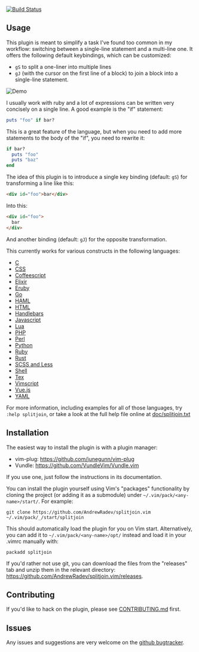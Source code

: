 [![Build Status](https://secure.travis-ci.org/AndrewRadev/splitjoin.vim.png?branch=master)](http://travis-ci.org/AndrewRadev/splitjoin.vim)

## Usage

This plugin is meant to simplify a task I've found too common in my workflow: switching between a single-line statement and a multi-line one. It offers the following default keybindings, which can be customized:

* `gS` to split a one-liner into multiple lines
* `gJ` (with the cursor on the first line of a block) to join a block into a single-line statement.

![Demo](http://i.andrewradev.com/df1c7b895602352d7ce3122196c3e6df.gif)

I usually work with ruby and a lot of expressions can be written very concisely on a single line. A good example is the "if" statement:

``` ruby
puts "foo" if bar?
```

This is a great feature of the language, but when you need to add more
statements to the body of the "if", you need to rewrite it:

``` ruby
if bar?
  puts "foo"
  puts "baz"
end
```

The idea of this plugin is to introduce a single key binding (default: `gS`) for transforming a
line like this:

``` html
<div id="foo">bar</div>
```

Into this:

``` html
<div id="foo">
  bar
</div>
```

And another binding (default: `gJ`) for the opposite transformation.

This currently works for various constructs in the following languages:

- [C](https://github.com/AndrewRadev/splitjoin.vim/blob/master/doc/splitjoin.txt#L205)
- [CSS](https://github.com/AndrewRadev/splitjoin.vim/blob/master/doc/splitjoin.txt#226)
- [Coffeescript](https://github.com/AndrewRadev/splitjoin.vim/blob/master/doc/splitjoin.txt#255)
- [Elixir](https://github.com/AndrewRadev/splitjoin.vim/blob/master/doc/splitjoin.txt#L333)
- [Eruby](https://github.com/AndrewRadev/splitjoin.vim/blob/master/doc/splitjoin.txt#L345)
- [Go](https://github.com/AndrewRadev/splitjoin.vim/blob/master/doc/splitjoin.txt#L384)
- [HAML](https://github.com/AndrewRadev/splitjoin.vim/blob/master/doc/splitjoin.txt#L415)
- [HTML](https://github.com/AndrewRadev/splitjoin.vim/blob/master/doc/splitjoin.txt#L426)
- [Handlebars](https://github.com/AndrewRadev/splitjoin.vim/blob/master/doc/splitjoin.txt#L451)
- [Javascript](https://github.com/AndrewRadev/splitjoin.vim/blob/master/doc/splitjoin.txt#L472)
- [Lua](https://github.com/AndrewRadev/splitjoin.vim/blob/master/doc/splitjoin.txt#L542)
- [PHP](https://github.com/AndrewRadev/splitjoin.vim/blob/master/doc/splitjoin.txt#L567)
- [Perl](https://github.com/AndrewRadev/splitjoin.vim/blob/master/doc/splitjoin.txt#L624)
- [Python](https://github.com/AndrewRadev/splitjoin.vim/blob/master/doc/splitjoin.txt#L690)
- [Ruby](https://github.com/AndrewRadev/splitjoin.vim/blob/master/doc/splitjoin.txt#L753)
- [Rust](https://github.com/AndrewRadev/splitjoin.vim/blob/master/doc/splitjoin.txt#L960)
- [SCSS and Less](https://github.com/AndrewRadev/splitjoin.vim/blob/master/doc/splitjoin.txt#L1041)
- [Shell](https://github.com/AndrewRadev/splitjoin.vim/blob/master/doc/splitjoin.txt#L1064)
- [Tex](https://github.com/AndrewRadev/splitjoin.vim/blob/master/doc/splitjoin.txt#L1077)
- [Vimscript](https://github.com/AndrewRadev/splitjoin.vim/blob/master/doc/splitjoin.txt#L1099)
- [Vue.js](https://github.com/AndrewRadev/splitjoin.vim/blob/master/doc/splitjoin.txt#L1133)
- [YAML](https://github.com/AndrewRadev/splitjoin.vim/blob/master/doc/splitjoin.txt#L1140)

For more information, including examples for all of those languages, try `:help
splitjoin`, or take a look at the full help file online at
[doc/splitjoin.txt](https://github.com/AndrewRadev/splitjoin.vim/blob/master/doc/splitjoin.txt)

## Installation

The easiest way to install the plugin is with a plugin manager:

- vim-plug: https://github.com/junegunn/vim-plug
- Vundle:   https://github.com/VundleVim/Vundle.vim

If you use one, just follow the instructions in its documentation.

You can install the plugin yourself using Vim's "packages" functionality by cloning the project (or adding it as a submodule) under `~/.vim/pack/<any-name>/start/`. For example:

```
git clone https://github.com/AndrewRadev/splitjoin.vim ~/.vim/pack/_/start/splitjoin
```

This should automatically load the plugin for you on Vim start. Alternatively, you can add it to `~/.vim/pack/<any-name>/opt/` instead and load it in your .vimrc manually with:

``` vim
packadd splitjoin
```

If you'd rather not use git, you can download the files from the "releases" tab and unzip them in the relevant directory: https://github.com/AndrewRadev/splitjoin.vim/releases.

## Contributing

If you'd like to hack on the plugin, please see
[CONTRIBUTING.md](https://github.com/AndrewRadev/splitjoin.vim/blob/master/CONTRIBUTING.md) first.

## Issues

Any issues and suggestions are very welcome on the
[github bugtracker](https://github.com/AndrewRadev/splitjoin.vim/issues).
